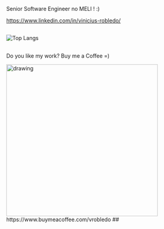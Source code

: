 Senior Software Engineer no MELI !  :)

https://www.linkedin.com/in/vinicius-robledo/
##

![Top Langs](https://github-readme-stats.vercel.app/api/top-langs/?username=vinicius-robledo&show_icons=true&theme=swift)

##


##

Do you like my work? Buy me a Coffee =)

<img src="https://img.buymeacoffee.com/api/?url=aHR0cHM6Ly9jZG4uYnV5bWVhY29mZmVlLmNvbS91cGxvYWRzL3Byb2ZpbGVfcGljdHVyZXMvMjAyMi8wMS9iNnh2eVpIcjl2R1ZmWEZLLmpwZ0AzMDB3XzBlLndlYnA=&creator=Vinicius&is_creating=Software%20Engineer%20And%20Crypto&Stocks%20investor&design_code=1&design_color=%235F7FFF&slug=vrobledo" alt="drawing" width="400"/>
https://www.buymeacoffee.com/vrobledo
##

